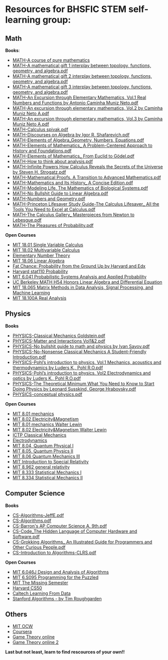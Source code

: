 <!---
# Shen Yan
--->


# Resources for BHSFIC STEM self-learning group:
## Math
**Books**: 
- [MATH-A course of pure mathematics](https://pan.baidu.com/s/1W27aJDOGEp686yw442l2vg?pwd=cfyv)
- [MATH-A mathematical gift 1 interplay between topology, functions, geometry, and algebra.pdf](https://pan.baidu.com/s/1Z4hYF0iTpI59DK7q5GGoCA?pwd=cjeh)
- [MATH-A mathematical gift 2 interplay between topology, functions, geometry, and algebra.pdf](https://pan.baidu.com/s/1INksWy-d9JN_jrgL6OUzCg?pwd=sz2b)
- [MATH-A mathematical gift 3 interplay between topology, functions, geometry, and algebra.pdf](https://pan.baidu.com/s/1tE6BmsW76i_T0owhMR-oGQ?pwd=a52j)
- [MATH-An Excursion through Elementary Mathematics, Vol.1 Real Numbers and Functions by Antonio Caminha Muniz Neto.pdf](https://pan.baidu.com/s/1BXguAXHzO9ARH_4a_e-5Rg?pwd=7g6m)
- [MATH-An excursion through elementary mathematics, Vol.2 by Caminha Muniz Neto A.pdf](https://pan.baidu.com/s/1UTzKnG7FTOtUjOJTAdryLQ?pwd=vy29)
- [MATH-An excursion through elementary mathematics, Vol.3 by Caminha Muniz Neto A.pdf](https://pan.baidu.com/s/18TusMeFoihMkXQjpAiswJQ?pwd=ir7m)
- [MATH-Calculus spivak.pdf](https://pan.baidu.com/s/1LH85kntZbZM7LsE8HADWcQ?pwd=vqx2)
- [MATH-Discourses on Algebra by Igor R. Shafarevich.pdf](https://pan.baidu.com/s/1t5DB_PPjUEfo1mAvPwWI9A?pwd=9m3k)
- [MATH-Elements of Algebra_Geometry, Numbers, Equations.pdf](https://pan.baidu.com/s/1Xhbg4r51gANx2lEaaT4UvQ?pwd=c24w)
- [MATH-Elements of Mathematics_ A Problem-Centered Approach to History and Foundations.pdf](https://pan.baidu.com/s/1DoQrIkCLFh_p_QR8HwzGbQ?pwd=3fkh)
- [MATH-Elements of Mathematics_ From Euclid to Gödel.pdf](https://pan.baidu.com/s/1u65k21ZuBZgAJ4Y8YK-8VA?pwd=2una)
- [MATH-How to think about analysis.pdf](https://pan.baidu.com/s/1v9lgRlR2Gj1B1U87FwByBA?pwd=iwgi)
- [MATH-Infinite Powers How Calculus Reveals the Secrets of the Universe by Steven H. Strogatz.pdf](https://pan.baidu.com/s/1lxr6_YBuNi3q9VLAul_3_A?pwd=5fcs)
- [MATH-Mathematical Proofs. A Transition to Advanced Mathematics.pdf](https://pan.baidu.com/s/1RqzYiLZUrayON7V-4ISU3A?pwd=mrj3)
- [MATH-Mathematics and Its History_ A Concise Edition.pdf](https://pan.baidu.com/s/1ZuUmT5vKw1ODqaiERJ0QWA?pwd=jabd)
- [MATH-Modeling Life. The Mathematics of Biological Systems.pdf](https://pan.baidu.com/s/1T9HezFReWzqx8OGVVWOxcA?pwd=mrek)
- [MATH-No Bullshit Guide to Linear Algebra.pdf](https://pan.baidu.com/s/1LbUqoGSUnSxNotKRNa7pdw?pwd=2y4a)
- [MATH-Numbers and Geometry.pdf](https://pan.baidu.com/s/147aiyNm2RhGheRr5hfB2Ug?pwd=ep4y)
- [MATH-Princeton Lifesaver Study Guide-The Calculus Lifesaver_ All the Tools You Need to Excel at Calculus.pdf](https://pan.baidu.com/s/1nK8oyOkHkZleGBHmh7OiSA?pwd=1aua)
- [MATH-The Calculus Gallery_ Masterpieces from Newton to Lebesgue.pdf](https://pan.baidu.com/s/1V53aW-gh30Mj_YByvSot0Q?pwd=y583)
- [MATH-The Pleasures of Probability.pdf](https://pan.baidu.com/s/1dCIFMQNKxKgmueHXLvpF_Q?pwd=94ve)

**Open Courses**
- [MIT 18.01 Single Variable Calculus](https://www.bilibili.com/video/BV1mx411S7M3/?spm_id_from=333.337.search-card.all.click&vd_source=def5f3f6e383f2ae35b2413420ce1390)
- [MIT 18.02 Multivariable Calculus](https://www.bilibili.com/video/BV1nt411d7bu/?spm_id_from=333.337.search-card.all.click&vd_source=def5f3f6e383f2ae35b2413420ce1390)
- [Elementary Number Theory](https://www.bilibili.com/video/BV1VQ4y1D771/?spm_id_from=333.788.top_right_bar_window_default_collection.content.click&vd_source=def5f3f6e383f2ae35b2413420ce1390)
- [MIT 18.06 Linear Algebra](https://www.bilibili.com/video/BV1at411d79w/?spm_id_from=333.337.search-card.all.click&vd_source=def5f3f6e383f2ae35b2413420ce1390)
- [Fat Chance: Probability from the Ground Up by Harvard and Edx](https://www.bilibili.com/video/BV1qs411A75n/?spm_id_from=333.337.search-card.all.click&vd_source=def5f3f6e383f2ae35b2413420ce1390)
- [Harvard stat110 Probability](https://www.bilibili.com/video/BV1Cb4y1R7EG/?spm_id_from=333.337.search-card.all.click&vd_source=def5f3f6e383f2ae35b2413420ce1390)
- [MIT 6.041 Probabilistic Systems Analysis and Applied Probability](https://www.bilibili.com/video/BV1fx411d7DX/?spm_id_from=333.337.search-card.all.click&vd_source=def5f3f6e383f2ae35b2413420ce1390)
- [UC Berkeley MATH H54 Honors Linear Algebra and Differential Equation](https://www.bilibili.com/video/BV17a4y1W7QC/?spm_id_from=333.337.search-card.all.click&vd_source=def5f3f6e383f2ae35b2413420ce1390)
- [MIT 18.065 Matrix Methods in Data Analysis, Signal Processing, and Machine Learning](https://www.bilibili.com/video/BV1wd4y117dV/?spm_id_from=333.337.search-card.all.click&vd_source=def5f3f6e383f2ae35b2413420ce1390)
- [MIT 18.100A Real Analysis](https://www.bilibili.com/video/BV1vv4y1u7ze/?spm_id_from=333.337.search-card.all.click&vd_source=def5f3f6e383f2ae35b2413420ce1390)

## Physics
**Books**
- [PHYSICS-Classical Mechanics Goldstein.pdf](https://pan.baidu.com/s/1xF6KDvHtTF95ModaDxFQRg?pwd=gb52)
- [PHYSICS-Matter and Interactions Vol1&2.pdf](https://pan.baidu.com/s/10DVsNSDwty0szqSNob0xHg?pwd=fgqw)
- [PHYSICS-No bullshit guide to math and physics by Ivan Savov.pdf](https://pan.baidu.com/s/188mQ60vaANfa-44LuEqc2w?pwd=nt5b)
- [PHYSICS-No-Nonsense Classical Mechanics A Student-Friendly Introduction.pdf](https://pan.baidu.com/s/1aMMLSnTb8n6CtjhJcnyMow?pwd=xefa)
- [PHYSICS-Pohl’s introduction to physics. Vol.1 Mechanics, acoustics and thermodynamics by Luders K., Pohl R.O.pdf](https://pan.baidu.com/s/1PURSUTNbw2V6qJbkSnDh9g?pwd=q7i9)
- [PHYSICS-Pohl’s introduction to physics. Vol2 Electrodynamics and optics by Luders K., Pohl R.O.pdf](https://pan.baidu.com/s/1g3IrMXwq27FECGfpAcCBcQ?pwd=h66r)
- [PHYSICS-The Theoretical Minimum What You Need to Know to Start Doing Physics by Leonard Susskind, George Hrabovsky.pdf](https://pan.baidu.com/s/1e8XJ8Ro4yV7ALRHvna6Hlg?pwd=w35c)
- [PHYSICS-conceptual physics.pdf](https://pan.baidu.com/s/1_wYgSO0eXa0JRmMR1ENDrg?pwd=rivr)


**Open Courses**
- [MIT 8.01 mechanics](https://www.bilibili.com/video/BV147411o71v/?spm_id_from=333.337.search-card.all.click&vd_source=def5f3f6e383f2ae35b2413420ce1390)
- [MIT 8.02 Electricity&Magnetism](https://www.bilibili.com/video/BV16m4y1w7P8/?spm_id_from=333.337.search-card.all.click&vd_source=def5f3f6e383f2ae35b2413420ce1390)
- [MIT 8.01 mechanics Walter Lewin](https://www.bilibili.com/video/BV1ut411B7s6/?spm_id_from=333.337.search-card.all.click&vd_source=def5f3f6e383f2ae35b2413420ce1390)
- [MIT 8.02 Electricity&Magnetism Walter Lewin](https://www.bilibili.com/video/BV1Z4411i7DM/?spm_id_from=333.337.search-card.all.click&vd_source=def5f3f6e383f2ae35b2413420ce1390)
- [ICTP Classical Mechanics](https://www.bilibili.com/video/BV1yL4y1G7xP/?spm_id_from=333.337.search-card.all.click&vd_source=def5f3f6e383f2ae35b2413420ce1390)
- [Electrodynamics](https://www.bilibili.com/video/BV1tE411f7mP/?spm_id_from=333.337.search-card.all.click&vd_source=def5f3f6e383f2ae35b2413420ce1390)
- [MIT 8.04, Quantum Physical I](https://www.bilibili.com/video/BV1dt411y72n/?spm_id_from=333.337.search-card.all.click&vd_source=def5f3f6e383f2ae35b2413420ce1390)
- [MIT 8.05, Quantum Physics II](https://www.bilibili.com/video/BV1at411r7VV/?spm_id_from=333.337.search-card.all.click&vd_source=def5f3f6e383f2ae35b2413420ce1390)
- [MIT 8.06 Quantum Mechanics III](https://www.bilibili.com/video/BV15b411K7Fa/?spm_id_from=333.337.search-card.all.click&vd_source=def5f3f6e383f2ae35b2413420ce1390)
- [MIT Introduction to Special Relativity](https://www.bilibili.com/video/BV1Qg411K7aG/?spm_id_from=333.337.search-card.all.click&vd_source=def5f3f6e383f2ae35b2413420ce1390)
- [MIT 8.962 general relativity](https://www.bilibili.com/video/BV14z4y1f7Eq/?spm_id_from=333.337.search-card.all.click&vd_source=def5f3f6e383f2ae35b2413420ce1390)
- [MIT 8.333 Statistical Mechanics I](https://www.bilibili.com/video/BV1z5411m7n5/?spm_id_from=333.337.search-card.all.click&vd_source=def5f3f6e383f2ae35b2413420ce1390)
- [MIT 8.334 Statistical Mechanics II](https://www.bilibili.com/video/BV16L4y1V76m/?spm_id_from=333.337.search-card.all.click&vd_source=def5f3f6e383f2ae35b2413420ce1390)

## Computer Science
**Books**
- [CS-Algorithms-JeffE.pdf](https://pan.baidu.com/s/1rDmwjT-4zhqBH1FSeu2rPQ?pwd=x9k5)
- [CS-Algorithms.pdf](https://pan.baidu.com/s/1OYhLM3efnHMvXn8jLoQAjQ?pwd=rfe4)
- [CS-Barron's AP Computer Science A. 9th.pdf](https://pan.baidu.com/s/1HcH6JDc68j65DEVDxdn--g?pwd=ygi2)
- [CS-Code_The Hidden Language of Computer Hardware and Software.pdf](https://pan.baidu.com/s/1r-cC245CQ34qNxAq7A8xXw?pwd=ndbu)
- [CS-Grokking Algorithms_ An Illustrated Guide for Programmers and Other Curious People.pdf](https://pan.baidu.com/s/1zbYG8mJwhvJ9yrpO5Tdd5w?pwd=ft5t)
- [CS-Introduction to Algorithms-CLRS.pdf](https://pan.baidu.com/s/11e9tQdDjYqO5M5AERmEbkA?pwd=61ev)


**Open Courses**
- [MIT 6.046J Design and Analysis of Algorithms](https://www.bilibili.com/video/BV1jP4y127jj/?spm_id_from=333.337.search-card.all.click&vd_source=def5f3f6e383f2ae35b2413420ce1390)
- [MIT 6.S095 Programming for the Puzzled](https://www.bilibili.com/video/BV1rT4y1K7HU/?spm_id_from=333.337.search-card.all.click&vd_source=def5f3f6e383f2ae35b2413420ce1390)
- [MIT The Missing Semester](https://www.bilibili.com/video/BV1rU4y1h7Qr/?spm_id_from=333.337.search-card.all.click&vd_source=def5f3f6e383f2ae35b2413420ce1390)
- [Harvard CS50](https://www.bilibili.com/video/BV1b54y127q4/?spm_id_from=333.337.search-card.all.click&vd_source=def5f3f6e383f2ae35b2413420ce1390)
- [Caltech Learning From Data](https://www.bilibili.com/video/BV1rZ4y1o7aS/?spm_id_from=333.337.search-card.all.click&vd_source=def5f3f6e383f2ae35b2413420ce1390)
- [Stanford Algorithms - by Tim Roughgarden](https://www.bilibili.com/video/BV1BC4y1h7AH/?spm_id_from=333.788.recommend_more_video.5&vd_source=def5f3f6e383f2ae35b2413420ce1390)

## Others
- [MIT OCW](https://ocw.mit.edu)
- [Coursera](https://www.coursera.org)
- [Game Theory online](https://www.bilibili.com/video/BV1ft411U72N/?spm_id_from=333.337.search-card.all.click&vd_source=def5f3f6e383f2ae35b2413420ce1390)
- [Game Theory online 2](https://www.bilibili.com/video/BV1pk4y1R71R/?spm_id_from=333.337.search-card.all.click&vd_source=def5f3f6e383f2ae35b2413420ce1390)

**Last but not least, learn to find rescources of your own!!**
<!---

[about](about.md)
You can use the [editor on GitHub](https://github.com/yanshen0/shenyan/edit/gh-pages/index.md) to maintain and preview the content for your website in Markdown files.

Whenever you commit to this repository, GitHub Pages will run [Jekyll](https://jekyllrb.com/) to rebuild the pages in your site, from the content in your Markdown files.

### Markdown

Markdown is a lightweight and easy-to-use syntax for styling your writing. It includes conventions for

```markdown
Syntax highlighted code block

# Header 1
## Header 2
### Header 3

- Bulleted
- List

1. Numbered
2. List

**Bold** and _Italic_ and `Code` text

[Link](url) and ![Image](src)
```

For more details see [GitHub Flavored Markdown](https://guides.github.com/features/mastering-markdown/).

### Jekyll Themes

Your Pages site will use the layout and styles from the Jekyll theme you have selected in your [repository settings](https://github.com/yanshen0/shenyan/settings/pages). The name of this theme is saved in the Jekyll `_config.yml` configuration file.

### Support or Contact

Having trouble with Pages? Check out our [documentation](https://docs.github.com/categories/github-pages-basics/) or [contact support](https://support.github.com/contact) and we’ll help you sort it out.
--->

